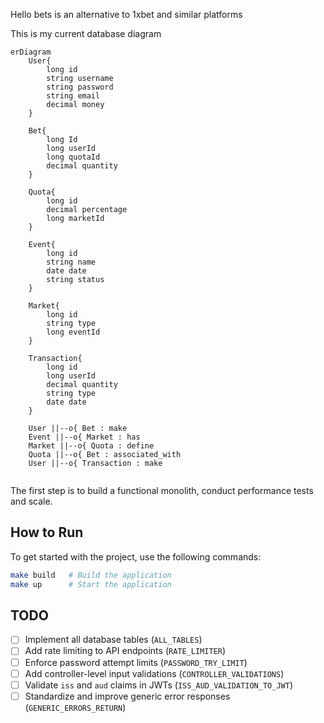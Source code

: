 Hello bets is an alternative to 1xbet and similar platforms

This is my current database diagram

```mermaid
erDiagram
    User{
        long id
        string username
        string password
        string email
        decimal money  
    }

    Bet{
        long Id
        long userId
        long quotaId
        decimal quantity
    }

    Quota{
        long id
        decimal percentage
        long marketId
    }

    Event{
        long id
        string name
        date date
        string status
    }

    Market{
        long id
        string type
        long eventId
    }  

    Transaction{
        long id
        long userId
        decimal quantity
        string type
        date date
    }

    User ||--o{ Bet : make
    Event ||--o{ Market : has
    Market ||--o{ Quota : define
    Quota ||--o{ Bet : associated_with
    User ||--o{ Transaction : make


```

The first step is to build a functional monolith, conduct performance tests and scale.

## How to Run
To get started with the project, use the following commands:
```sh
make build   # Build the application
make up      # Start the application
```

## TODO

- [ ] Implement all database tables (`ALL_TABLES`)
- [ ] Add rate limiting to API endpoints (`RATE_LIMITER`)
- [ ] Enforce password attempt limits (`PASSWORD_TRY_LIMIT`)
- [ ] Add controller-level input validations (`CONTROLLER_VALIDATIONS`)
- [ ] Validate `iss` and `aud` claims in JWTs (`ISS_AUD_VALIDATION_TO_JWT`)
- [ ] Standardize and improve generic error responses (`GENERIC_ERRORS_RETURN`)

